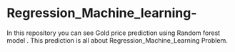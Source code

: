 # Regression_Machine_learning-
In this repository you can see Gold price prediction using Random forest model . This prediction is all about Regression_Machine_Learning Problem.
